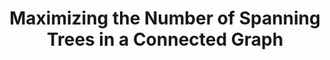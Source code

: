 ---
title: "Maximizing the Number of Spanning Trees in a Connected Graph"
collection: publications
permalink: /publication/Maximizing the Number of Spanning Trees in a Connected Graph
venue: 'manuscript'
paperurl: 'https://arxiv.org/abs/1804.02785'
authors: '(α-β ordering) Huan Li, Stacy Patterson, Yuhao Yi, Zhongzhi Zhang'
---